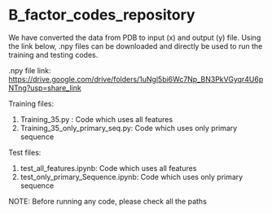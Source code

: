# B_factor_codes_repository

We have converted the data from PDB to input (x) and output (y) file. Using the link below, .npy files can be downloaded and directly be used to run the training and testing codes.

.npy file link:
https://drive.google.com/drive/folders/1uNgl5bi6Wc7Np_BN3PkVGyqr4U6pNTng?usp=share_link

Training files:
1) Training_35.py : Code which uses all features
2) Training_35_only_primary_seq.py: Code which uses only primary sequence

Test files:
1) test_all_features.ipynb: Code which uses all features
2) test_only_primary_Sequence.ipynb: Code which uses only primary sequence

NOTE: Before running any code, please check all the paths

